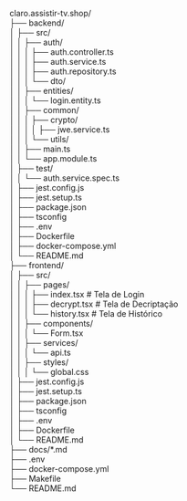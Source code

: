 claro.assistir-tv.shop/  
├── backend/  
│   ├── src/  
│   │   ├── auth/  
│   │   │   ├── auth.controller.ts  
│   │   │   ├── auth.service.ts  
│   │   │   ├── auth.repository.ts  
│   │   │   └── dto/  
│   │   ├── entities/  
│   │   │   └── login.entity.ts  
│   │   ├── common/  
│   │   │   ├── crypto/  
│   │   │   │   ├── jwe.service.ts  
│   │   │   └── utils/  
│   │   ├── main.ts  
│   │   └── app.module.ts  
│   ├── test/  
│   │   └── auth.service.spec.ts  
│   ├── jest.config.js  
│   ├── jest.setup.ts  
│   ├── package.json  
│   ├── tsconfig  
│   ├── .env  
│   ├── Dockerfile  
│   ├── docker-compose.yml  
│   └── README.md  
├── frontend/  
│   ├── src/  
│   │   ├── pages/  
│   │   │   ├── index.tsx          # Tela de Login  
│   │   │   ├── decrypt.tsx        # Tela de Decriptação  
│   │   │   └── history.tsx        # Tela de Histórico  
│   │   ├── components/  
│   │   │   └── Form.tsx  
│   │   ├── services/  
│   │   │   └── api.ts  
│   │   ├── styles/  
│   │   │   └── global.css  
│   ├── jest.config.js  
│   ├── jest.setup.ts  
│   ├── package.json  
│   ├── tsconfig  
│   ├── .env  
│   ├── Dockerfile  
│   └── README.md  
├── docs/*.md  
├── .env  
├── docker-compose.yml  
├── Makefile  
└── README.md  